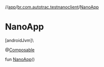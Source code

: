 //[app](../../index.md)/[br.com.autotrac.testnanoclient](index.md)/[NanoApp](-nano-app.md)

# NanoApp

[androidJvm]\

@[Composable](https://developer.android.com/reference/kotlin/androidx/compose/runtime/Composable.html)

fun [NanoApp](-nano-app.md)()
